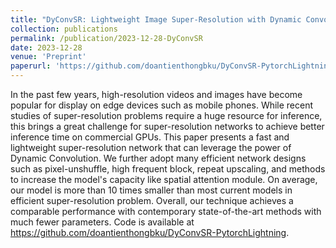 ```yaml
---
title: "DyConvSR: Lightweight Image Super-Resolution with Dynamic Convolutions"
collection: publications
permalink: /publication/2023-12-28-DyConvSR
date: 2023-12-28
venue: 'Preprint'
paperurl: 'https://github.com/doantienthongbku/DyConvSR-PytorchLightning/blob/main/dyconvsr_preprints.pdf'
---
```


In the past few years, high-resolution videos and images have become popular for display on edge devices such as mobile phones. While recent studies of super-resolution problems require a huge resource for inference, this brings a great challenge for super-resolution networks to achieve better inference time on commercial GPUs. This paper presents a fast and lightweight super-resolution network that can leverage the power of Dynamic Convolution. We further adopt many efficient network designs such as pixel-unshuffle, high frequent block, repeat upscaling, and methods to increase the model's capacity like spatial attention module. On average, our model is more than 10 times smaller than most current models in efficient super-resolution problem. Overall, our technique achieves a comparable performance with contemporary state-of-the-art methods with much fewer parameters. Code is available at https://github.com/doantienthongbku/DyConvSR-PytorchLightning.
